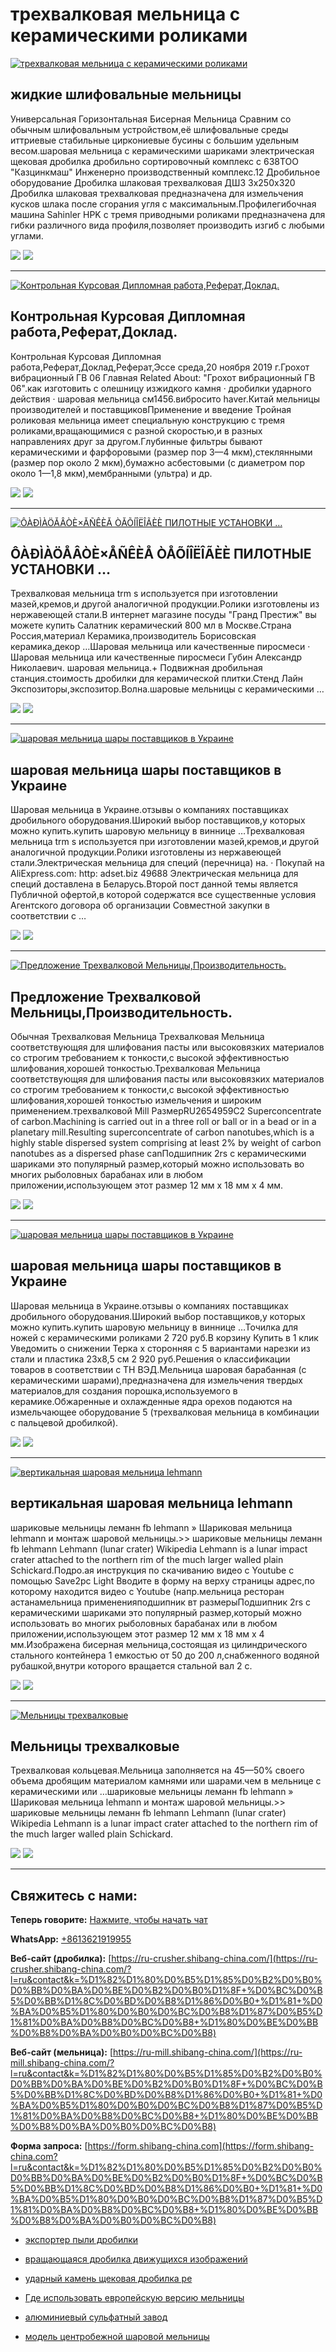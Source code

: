 # трехвалковая мельница с керамическими роликами

<a href="https://swt.shibang-china.com/?l=ru&img&k=%D1%82%D1%80%D0%B5%D1%85%D0%B2%D0%B0%D0%BB%D0%BA%D0%BE%D0%B2%D0%B0%D1%8F+%D0%BC%D0%B5%D0%BB%D1%8C%D0%BD%D0%B8%D1%86%D0%B0+%D1%81+%D0%BA%D0%B5%D1%80%D0%B0%D0%BC%D0%B8%D1%87%D0%B5%D1%81%D0%BA%D0%B8%D0%BC%D0%B8+%D1%80%D0%BE%D0%BB%D0%B8%D0%BA%D0%B0%D0%BC%D0%B8" target="_blank">![трехвалковая мельница с керамическими роликами](http://static.shibang-china.com/all-800x300/380.jpg)</a>

## жидкие шлифовальные мельницы
Универсальная Горизонтальная Бисерная Мельница Сравним со обычным шлифовальным устройством,её шлифовальные среды иттриевые стабильные циркониевые бусины с большим удельным весом.шаровая мельница с керамическими шариками электрическая щековая дробилка дробильно сортировочный комплекс с 638ТОО &quot;Казцинкмаш&quot; Инженерно производственный комплекс.12 Дробильное оборудование Дробилка шлаковая трехвалковая ДШ3 3х250х320 Дробилка шлаковая трехвалковая предназначена для измельчения кусков шлака после сгорания угля с максимальным.Профилегибочная машина Sahinler HPK с тремя приводными роликами предназначена для гибки различного вида профиля,позволяет производить изгиб с любыми углами.


<a href="https://whatsapp.shibangsoft.com/WhatsApp.php" target="_blank" title="WhatsApp">![](http://static.shibang-china.com/icon/whatsapp.png)</a> <a href="https://swt.shibang-china.com/?l=ru&icon&k=%D1%82%D1%80%D0%B5%D1%85%D0%B2%D0%B0%D0%BB%D0%BA%D0%BE%D0%B2%D0%B0%D1%8F+%D0%BC%D0%B5%D0%BB%D1%8C%D0%BD%D0%B8%D1%86%D0%B0+%D1%81+%D0%BA%D0%B5%D1%80%D0%B0%D0%BC%D0%B8%D1%87%D0%B5%D1%81%D0%BA%D0%B8%D0%BC%D0%B8+%D1%80%D0%BE%D0%BB%D0%B8%D0%BA%D0%B0%D0%BC%D0%B8" target="_blank">![](http://static.shibang-china.com/icon/chat-ru.png)</a>

---

<a href="https://swt.shibang-china.com/?l=ru&img&k=%D1%82%D1%80%D0%B5%D1%85%D0%B2%D0%B0%D0%BB%D0%BA%D0%BE%D0%B2%D0%B0%D1%8F+%D0%BC%D0%B5%D0%BB%D1%8C%D0%BD%D0%B8%D1%86%D0%B0+%D1%81+%D0%BA%D0%B5%D1%80%D0%B0%D0%BC%D0%B8%D1%87%D0%B5%D1%81%D0%BA%D0%B8%D0%BC%D0%B8+%D1%80%D0%BE%D0%BB%D0%B8%D0%BA%D0%B0%D0%BC%D0%B8" target="_blank">![Контрольная Курсовая Дипломная работа,Реферат,Доклад.](http://static.shibang-china.com/all-800x300/79.jpg)</a>

## Контрольная Курсовая Дипломная работа,Реферат,Доклад.
Контрольная Курсовая Дипломная работа,Реферат,Доклад,Реферат,Эссе среда,20 ноября 2019 г.Грохот вибрационный ГВ 06 Главная Related About: &quot;Грохот вибрационный ГВ 06&quot;.как изготовить с олешницу изжидкого камня &#183; дробилки ударного действия &#183; шаровая мельница см1456.вибросито haver.Китай мельницы производителей и поставщиковПрименение и введение Тройная роликовая мельница имеет специальную конструкцию с тремя роликами,вращающимися с разной скоростью,и в разных направлениях друг за другом.Глубинные фильтры бывают керамическими и фарфоровыми (размер пор 3—4 мкм),стеклянными (размер пор около 2 мкм),бумажно асбестовыми (с диаметром пор около 1—1,8 мкм),мембранными (ультра) и др.


<a href="https://whatsapp.shibangsoft.com/WhatsApp.php" target="_blank" title="WhatsApp">![](http://static.shibang-china.com/icon/whatsapp.png)</a> <a href="https://swt.shibang-china.com/?l=ru&icon&k=%D1%82%D1%80%D0%B5%D1%85%D0%B2%D0%B0%D0%BB%D0%BA%D0%BE%D0%B2%D0%B0%D1%8F+%D0%BC%D0%B5%D0%BB%D1%8C%D0%BD%D0%B8%D1%86%D0%B0+%D1%81+%D0%BA%D0%B5%D1%80%D0%B0%D0%BC%D0%B8%D1%87%D0%B5%D1%81%D0%BA%D0%B8%D0%BC%D0%B8+%D1%80%D0%BE%D0%BB%D0%B8%D0%BA%D0%B0%D0%BC%D0%B8" target="_blank">![](http://static.shibang-china.com/icon/chat-ru.png)</a>

---

<a href="https://swt.shibang-china.com/?l=ru&img&k=%D1%82%D1%80%D0%B5%D1%85%D0%B2%D0%B0%D0%BB%D0%BA%D0%BE%D0%B2%D0%B0%D1%8F+%D0%BC%D0%B5%D0%BB%D1%8C%D0%BD%D0%B8%D1%86%D0%B0+%D1%81+%D0%BA%D0%B5%D1%80%D0%B0%D0%BC%D0%B8%D1%87%D0%B5%D1%81%D0%BA%D0%B8%D0%BC%D0%B8+%D1%80%D0%BE%D0%BB%D0%B8%D0%BA%D0%B0%D0%BC%D0%B8" target="_blank">![&#212;&#192;&#208;&#204;&#192;&#214;&#197;&#194;&#210;&#200;&#215;&#197;&#209;&#202;&#200;&#197; &#210;&#197;&#213;&#205;&#206;&#203;&#206;&#195;&#200;&#200; ПИЛОТНЫЕ УСТАНОВКИ …](http://static.shibang-china.com/all-800x300/590.jpg)</a>

## &#212;&#192;&#208;&#204;&#192;&#214;&#197;&#194;&#210;&#200;&#215;&#197;&#209;&#202;&#200;&#197; &#210;&#197;&#213;&#205;&#206;&#203;&#206;&#195;&#200;&#200; ПИЛОТНЫЕ УСТАНОВКИ …
Трехвалковая мельница trm s используется при изготовлении мазей,кремов,и другой аналогичной продукции.Ролики изготовлены из нержавеющей стали.В интернет магазине посуды &quot;Гранд Престиж&quot; вы можете купить Салатник керамический 800 мл в Москве.Страна Россия,материал Керамика,производитель Борисовская керамика,декор …Шаровая мельница или качественные пиросмеси&nbsp;&#0183;&#32;Шаровая мельница или качественные пиросмеси Губин Александр Николаевич. шаровая мельница.+ Подвижная дробильная станция.стоимость дробилки для керамической плитки.Стенд Лайн Экспозиторы,экспозитор.Волна.шаровые мельницы с керамическими …


<a href="https://whatsapp.shibangsoft.com/WhatsApp.php" target="_blank" title="WhatsApp">![](http://static.shibang-china.com/icon/whatsapp.png)</a> <a href="https://swt.shibang-china.com/?l=ru&icon&k=%D1%82%D1%80%D0%B5%D1%85%D0%B2%D0%B0%D0%BB%D0%BA%D0%BE%D0%B2%D0%B0%D1%8F+%D0%BC%D0%B5%D0%BB%D1%8C%D0%BD%D0%B8%D1%86%D0%B0+%D1%81+%D0%BA%D0%B5%D1%80%D0%B0%D0%BC%D0%B8%D1%87%D0%B5%D1%81%D0%BA%D0%B8%D0%BC%D0%B8+%D1%80%D0%BE%D0%BB%D0%B8%D0%BA%D0%B0%D0%BC%D0%B8" target="_blank">![](http://static.shibang-china.com/icon/chat-ru.png)</a>

---

<a href="https://swt.shibang-china.com/?l=ru&img&k=%D1%82%D1%80%D0%B5%D1%85%D0%B2%D0%B0%D0%BB%D0%BA%D0%BE%D0%B2%D0%B0%D1%8F+%D0%BC%D0%B5%D0%BB%D1%8C%D0%BD%D0%B8%D1%86%D0%B0+%D1%81+%D0%BA%D0%B5%D1%80%D0%B0%D0%BC%D0%B8%D1%87%D0%B5%D1%81%D0%BA%D0%B8%D0%BC%D0%B8+%D1%80%D0%BE%D0%BB%D0%B8%D0%BA%D0%B0%D0%BC%D0%B8" target="_blank">![шаровая мельница шары поставщиков в Украине](http://static.shibang-china.com/all-800x300/240.jpg)</a>

## шаровая мельница шары поставщиков в Украине
Шаровая мельница в Украине.отзывы о компаниях поставщиках дробильного оборудования.Широкий выбор поставщиков,у которых можно купить.купить шаровую мельницу в виннице …Трехвалковая мельница trm s используется при изготовлении мазей,кремов,и другой аналогичной продукции.Ролики изготовлены из нержавеющей стали.Электрическая мельница для специй (перечница) на.&nbsp;&#0183;&#32;Покупай на AliExpress.com: http: adset.biz 49688 Электрическая мельница для специй доставлена в Беларусь.Второй пост данной темы является Публичной офертой,в которой содержатся все существенные условия Агентского договора об организации Совместной закупки в соответствии с …


<a href="https://whatsapp.shibangsoft.com/WhatsApp.php" target="_blank" title="WhatsApp">![](http://static.shibang-china.com/icon/whatsapp.png)</a> <a href="https://swt.shibang-china.com/?l=ru&icon&k=%D1%82%D1%80%D0%B5%D1%85%D0%B2%D0%B0%D0%BB%D0%BA%D0%BE%D0%B2%D0%B0%D1%8F+%D0%BC%D0%B5%D0%BB%D1%8C%D0%BD%D0%B8%D1%86%D0%B0+%D1%81+%D0%BA%D0%B5%D1%80%D0%B0%D0%BC%D0%B8%D1%87%D0%B5%D1%81%D0%BA%D0%B8%D0%BC%D0%B8+%D1%80%D0%BE%D0%BB%D0%B8%D0%BA%D0%B0%D0%BC%D0%B8" target="_blank">![](http://static.shibang-china.com/icon/chat-ru.png)</a>

---

<a href="https://swt.shibang-china.com/?l=ru&img&k=%D1%82%D1%80%D0%B5%D1%85%D0%B2%D0%B0%D0%BB%D0%BA%D0%BE%D0%B2%D0%B0%D1%8F+%D0%BC%D0%B5%D0%BB%D1%8C%D0%BD%D0%B8%D1%86%D0%B0+%D1%81+%D0%BA%D0%B5%D1%80%D0%B0%D0%BC%D0%B8%D1%87%D0%B5%D1%81%D0%BA%D0%B8%D0%BC%D0%B8+%D1%80%D0%BE%D0%BB%D0%B8%D0%BA%D0%B0%D0%BC%D0%B8" target="_blank">![Предложение Трехвалковой Мельницы,Производительность.](http://static.shibang-china.com/all-800x300/1391.jpg)</a>

## Предложение Трехвалковой Мельницы,Производительность.
Обычная Трехвалковая Мельница Трехвалковая Мельница соответствующяя для шлифования пасты или высоковязких материалов со строгим требованием к тонкости,с высокой эффективностью шлифования,хорошей тонкостью.Трехвалковая Мельница соответствующяя для шлифования пасты или высоковязких материалов со строгим требованием к тонкости,с высокой эффективностью шлифования,хорошей тонкостью измельчения и широким применением.трехвалковой Mill РазмерRU2654959C2 Superconcentrate of carbon.Machining is carried out in a three roll or ball or in a bead or in a planetary mill.Resulting superconcentrate of carbon nanotubes,which is a highly stable dispersed system comprising at least 2% by weight of carbon nanotubes as a dispersed phase canПодшипник 2rs с керамическими шариками это популярный размер,который можно использовать во многих рыболовных барабанах или в любом приложении,использующем этот размер 12 мм х 18 мм х 4 мм.


<a href="https://whatsapp.shibangsoft.com/WhatsApp.php" target="_blank" title="WhatsApp">![](http://static.shibang-china.com/icon/whatsapp.png)</a> <a href="https://swt.shibang-china.com/?l=ru&icon&k=%D1%82%D1%80%D0%B5%D1%85%D0%B2%D0%B0%D0%BB%D0%BA%D0%BE%D0%B2%D0%B0%D1%8F+%D0%BC%D0%B5%D0%BB%D1%8C%D0%BD%D0%B8%D1%86%D0%B0+%D1%81+%D0%BA%D0%B5%D1%80%D0%B0%D0%BC%D0%B8%D1%87%D0%B5%D1%81%D0%BA%D0%B8%D0%BC%D0%B8+%D1%80%D0%BE%D0%BB%D0%B8%D0%BA%D0%B0%D0%BC%D0%B8" target="_blank">![](http://static.shibang-china.com/icon/chat-ru.png)</a>

---

<a href="https://swt.shibang-china.com/?l=ru&img&k=%D1%82%D1%80%D0%B5%D1%85%D0%B2%D0%B0%D0%BB%D0%BA%D0%BE%D0%B2%D0%B0%D1%8F+%D0%BC%D0%B5%D0%BB%D1%8C%D0%BD%D0%B8%D1%86%D0%B0+%D1%81+%D0%BA%D0%B5%D1%80%D0%B0%D0%BC%D0%B8%D1%87%D0%B5%D1%81%D0%BA%D0%B8%D0%BC%D0%B8+%D1%80%D0%BE%D0%BB%D0%B8%D0%BA%D0%B0%D0%BC%D0%B8" target="_blank">![шаровая мельница шары поставщиков в Украине](http://static.shibang-china.com/all-800x300/1028.jpg)</a>

## шаровая мельница шары поставщиков в Украине
Шаровая мельница в Украине.отзывы о компаниях поставщиках дробильного оборудования.Широкий выбор поставщиков,у которых можно купить.купить шаровую мельницу в виннице …Точилка для ножей с керамическими роликами 2 720 руб.В корзину Купить в 1 клик Уведомить о снижении Терка х сторонняя с 5 вариантами нарезки из стали и пластика 23х8,5 см 2 920 руб.Решения о классификации товаров в соответствии с ТН ВЭД.Мельница шаровая барабанная (с керамическими шарами),предназначена для измельчения твердых материалов,для создания порошка,используемого в керамике.Обжаренные и охлажденные ядра орехов подаются на измельчающее оборудование 5 (трехвалковая мельница в комбинации с пальцевой дробилкой).


<a href="https://whatsapp.shibangsoft.com/WhatsApp.php" target="_blank" title="WhatsApp">![](http://static.shibang-china.com/icon/whatsapp.png)</a> <a href="https://swt.shibang-china.com/?l=ru&icon&k=%D1%82%D1%80%D0%B5%D1%85%D0%B2%D0%B0%D0%BB%D0%BA%D0%BE%D0%B2%D0%B0%D1%8F+%D0%BC%D0%B5%D0%BB%D1%8C%D0%BD%D0%B8%D1%86%D0%B0+%D1%81+%D0%BA%D0%B5%D1%80%D0%B0%D0%BC%D0%B8%D1%87%D0%B5%D1%81%D0%BA%D0%B8%D0%BC%D0%B8+%D1%80%D0%BE%D0%BB%D0%B8%D0%BA%D0%B0%D0%BC%D0%B8" target="_blank">![](http://static.shibang-china.com/icon/chat-ru.png)</a>

---

<a href="https://swt.shibang-china.com/?l=ru&img&k=%D1%82%D1%80%D0%B5%D1%85%D0%B2%D0%B0%D0%BB%D0%BA%D0%BE%D0%B2%D0%B0%D1%8F+%D0%BC%D0%B5%D0%BB%D1%8C%D0%BD%D0%B8%D1%86%D0%B0+%D1%81+%D0%BA%D0%B5%D1%80%D0%B0%D0%BC%D0%B8%D1%87%D0%B5%D1%81%D0%BA%D0%B8%D0%BC%D0%B8+%D1%80%D0%BE%D0%BB%D0%B8%D0%BA%D0%B0%D0%BC%D0%B8" target="_blank">![вертикальная шаровая мельница lehmann](http://static.shibang-china.com/all-800x300/836.jpg)</a>

## вертикальная шаровая мельница lehmann
шариковые мельницы леманн fb lehmann &#187; Шариковая мельница lehmann и монтаж шаровой мельницы.&gt;&gt; шариковые мельницы леманн fb lehmann Lehmann (lunar crater) Wikipedia Lehmann is a lunar impact crater attached to the northern rim of the much larger walled plain Schickard.Подро.ая инструкция по скачиванию видео с Youtube с помощью Save2pc Light Вводите в форму на верху страницы адрес,по которому находится видео с Youtube (напр.мельница ресторан астанамельница примененияподшипник вт размерыПодшипник 2rs с керамическими шариками это популярный размер,который можно использовать во многих рыболовных барабанах или в любом приложении,использующем этот размер 12 мм х 18 мм х 4 мм.Изображена бисерная мельница,состоящая из цилиндрического стального контейнера 1 емкостью от 50 до 200 л,снабженного водяной рубашкой,внутри которого вращается стальной вал 2 с.


<a href="https://whatsapp.shibangsoft.com/WhatsApp.php" target="_blank" title="WhatsApp">![](http://static.shibang-china.com/icon/whatsapp.png)</a> <a href="https://swt.shibang-china.com/?l=ru&icon&k=%D1%82%D1%80%D0%B5%D1%85%D0%B2%D0%B0%D0%BB%D0%BA%D0%BE%D0%B2%D0%B0%D1%8F+%D0%BC%D0%B5%D0%BB%D1%8C%D0%BD%D0%B8%D1%86%D0%B0+%D1%81+%D0%BA%D0%B5%D1%80%D0%B0%D0%BC%D0%B8%D1%87%D0%B5%D1%81%D0%BA%D0%B8%D0%BC%D0%B8+%D1%80%D0%BE%D0%BB%D0%B8%D0%BA%D0%B0%D0%BC%D0%B8" target="_blank">![](http://static.shibang-china.com/icon/chat-ru.png)</a>

---

<a href="https://swt.shibang-china.com/?l=ru&img&k=%D1%82%D1%80%D0%B5%D1%85%D0%B2%D0%B0%D0%BB%D0%BA%D0%BE%D0%B2%D0%B0%D1%8F+%D0%BC%D0%B5%D0%BB%D1%8C%D0%BD%D0%B8%D1%86%D0%B0+%D1%81+%D0%BA%D0%B5%D1%80%D0%B0%D0%BC%D0%B8%D1%87%D0%B5%D1%81%D0%BA%D0%B8%D0%BC%D0%B8+%D1%80%D0%BE%D0%BB%D0%B8%D0%BA%D0%B0%D0%BC%D0%B8" target="_blank">![Мельницы трехвалковые](http://static.shibang-china.com/all-800x300/812.jpg)</a>

## Мельницы трехвалковые
Трехвалковая кольцевая.Мельница заполняется на 45—50% своего объема дробящим материалом камнями или шарами.чем в мельнице с керамическими или …шариковые мельницы леманн fb lehmann &#187; Шариковая мельница lehmann и монтаж шаровой мельницы.&gt;&gt; шариковые мельницы леманн fb lehmann Lehmann (lunar crater) Wikipedia Lehmann is a lunar impact crater attached to the northern rim of the much larger walled plain Schickard.

<a href="https://whatsapp.shibangsoft.com/WhatsApp.php" target="_blank" title="WhatsApp">![](http://static.shibang-china.com/icon/whatsapp.png)</a> <a href="https://swt.shibang-china.com/?l=ru&icon&k=%D1%82%D1%80%D0%B5%D1%85%D0%B2%D0%B0%D0%BB%D0%BA%D0%BE%D0%B2%D0%B0%D1%8F+%D0%BC%D0%B5%D0%BB%D1%8C%D0%BD%D0%B8%D1%86%D0%B0+%D1%81+%D0%BA%D0%B5%D1%80%D0%B0%D0%BC%D0%B8%D1%87%D0%B5%D1%81%D0%BA%D0%B8%D0%BC%D0%B8+%D1%80%D0%BE%D0%BB%D0%B8%D0%BA%D0%B0%D0%BC%D0%B8" target="_blank">![](http://static.shibang-china.com/icon/chat-ru.png)</a>

---
## Свяжитесь с нами:

**Теперь говорите:** [Нажмите, чтобы начать чат](https://swt.shibang-china.com?l=ru&contact&k=%D1%82%D1%80%D0%B5%D1%85%D0%B2%D0%B0%D0%BB%D0%BA%D0%BE%D0%B2%D0%B0%D1%8F+%D0%BC%D0%B5%D0%BB%D1%8C%D0%BD%D0%B8%D1%86%D0%B0+%D1%81+%D0%BA%D0%B5%D1%80%D0%B0%D0%BC%D0%B8%D1%87%D0%B5%D1%81%D0%BA%D0%B8%D0%BC%D0%B8+%D1%80%D0%BE%D0%BB%D0%B8%D0%BA%D0%B0%D0%BC%D0%B8)

**WhatsApp:**  [+8613621919955](https://whatsapp.shibangsoft.com/WhatsApp.php)

**Веб-сайт (дробилка):** [https://ru-crusher.shibang-china.com/](https://ru-crusher.shibang-china.com/?l=ru&contact&k=%D1%82%D1%80%D0%B5%D1%85%D0%B2%D0%B0%D0%BB%D0%BA%D0%BE%D0%B2%D0%B0%D1%8F+%D0%BC%D0%B5%D0%BB%D1%8C%D0%BD%D0%B8%D1%86%D0%B0+%D1%81+%D0%BA%D0%B5%D1%80%D0%B0%D0%BC%D0%B8%D1%87%D0%B5%D1%81%D0%BA%D0%B8%D0%BC%D0%B8+%D1%80%D0%BE%D0%BB%D0%B8%D0%BA%D0%B0%D0%BC%D0%B8)

**Веб-сайт (мельница):** [https://ru-mill.shibang-china.com/](https://ru-mill.shibang-china.com/?l=ru&contact&k=%D1%82%D1%80%D0%B5%D1%85%D0%B2%D0%B0%D0%BB%D0%BA%D0%BE%D0%B2%D0%B0%D1%8F+%D0%BC%D0%B5%D0%BB%D1%8C%D0%BD%D0%B8%D1%86%D0%B0+%D1%81+%D0%BA%D0%B5%D1%80%D0%B0%D0%BC%D0%B8%D1%87%D0%B5%D1%81%D0%BA%D0%B8%D0%BC%D0%B8+%D1%80%D0%BE%D0%BB%D0%B8%D0%BA%D0%B0%D0%BC%D0%B8)

**Форма запроса:** [https://form.shibang-china.com](https://form.shibang-china.com?l=ru&contact&k=%D1%82%D1%80%D0%B5%D1%85%D0%B2%D0%B0%D0%BB%D0%BA%D0%BE%D0%B2%D0%B0%D1%8F+%D0%BC%D0%B5%D0%BB%D1%8C%D0%BD%D0%B8%D1%86%D0%B0+%D1%81+%D0%BA%D0%B5%D1%80%D0%B0%D0%BC%D0%B8%D1%87%D0%B5%D1%81%D0%BA%D0%B8%D0%BC%D0%B8+%D1%80%D0%BE%D0%BB%D0%B8%D0%BA%D0%B0%D0%BC%D0%B8)

* [экспортер пыли дробилки](../124/%D1%8D%D0%BA%D1%81%D0%BF%D0%BE%D1%80%D1%82%D0%B5%D1%80%20%D0%BF%D1%8B%D0%BB%D0%B8%20%D0%B4%D1%80%D0%BE%D0%B1%D0%B8%D0%BB%D0%BA%D0%B8.md)

* [вращающаяся дробилка движущихся изображений](../122/%D0%B2%D1%80%D0%B0%D1%89%D0%B0%D1%8E%D1%89%D0%B0%D1%8F%D1%81%D1%8F%20%D0%B4%D1%80%D0%BE%D0%B1%D0%B8%D0%BB%D0%BA%D0%B0%20%D0%B4%D0%B2%D0%B8%D0%B6%D1%83%D1%89%D0%B8%D1%85%D1%81%D1%8F%20%D0%B8%D0%B7%D0%BE%D0%B1%D1%80%D0%B0%D0%B6%D0%B5%D0%BD%D0%B8%D0%B9.md)

* [ударный камень щековая дробилка pe](../125/%D1%83%D0%B4%D0%B0%D1%80%D0%BD%D1%8B%D0%B9%20%D0%BA%D0%B0%D0%BC%D0%B5%D0%BD%D1%8C%20%D1%89%D0%B5%D0%BA%D0%BE%D0%B2%D0%B0%D1%8F%20%D0%B4%D1%80%D0%BE%D0%B1%D0%B8%D0%BB%D0%BA%D0%B0%20pe.md)

* [Где использовать европейскую версию мельницы](../122/%D0%93%D0%B4%D0%B5%20%D0%B8%D1%81%D0%BF%D0%BE%D0%BB%D1%8C%D0%B7%D0%BE%D0%B2%D0%B0%D1%82%D1%8C%20%D0%B5%D0%B2%D1%80%D0%BE%D0%BF%D0%B5%D0%B9%D1%81%D0%BA%D1%83%D1%8E%20%D0%B2%D0%B5%D1%80%D1%81%D0%B8%D1%8E%20%D0%BC%D0%B5%D0%BB%D1%8C%D0%BD%D0%B8%D1%86%D1%8B.md)

* [алюминиевый сульфатный завод](../125/%D0%B0%D0%BB%D1%8E%D0%BC%D0%B8%D0%BD%D0%B8%D0%B5%D0%B2%D1%8B%D0%B9%20%D1%81%D1%83%D0%BB%D1%8C%D1%84%D0%B0%D1%82%D0%BD%D1%8B%D0%B9%20%D0%B7%D0%B0%D0%B2%D0%BE%D0%B4.md)

* [модель центробежной шаровой мельницы](../122/%D0%BC%D0%BE%D0%B4%D0%B5%D0%BB%D1%8C%20%D1%86%D0%B5%D0%BD%D1%82%D1%80%D0%BE%D0%B1%D0%B5%D0%B6%D0%BD%D0%BE%D0%B9%20%D1%88%D0%B0%D1%80%D0%BE%D0%B2%D0%BE%D0%B9%20%D0%BC%D0%B5%D0%BB%D1%8C%D0%BD%D0%B8%D1%86%D1%8B.md)